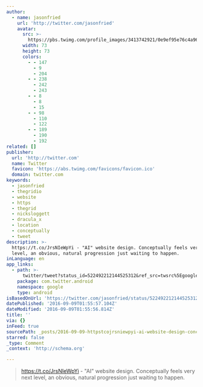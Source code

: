 ```yaml
---
author:
  - name: jasonfried
    url: 'http://twitter.com/jasonfried'
    avatar:
      src: >-
        https://pbs.twimg.com/profile_images/3413742921/0e9ef95e76c4a965b9b177fa2267d6c1_bigger.png
      width: 73
      height: 73
      colors:
        - - 147
          - 9
          - 204
        - - 238
          - 242
          - 243
        - - 8
          - 8
          - 15
        - - 98
          - 110
          - 122
        - - 189
          - 190
          - 192
related: []
publisher:
  url: 'http://twitter.com'
  name: Twitter
  favicon: 'https://abs.twimg.com/favicons/favicon.ico'
  domain: twitter.com
keywords:
  - jasonfried
  - thegridio
  - website
  - https
  - thegrid
  - nicksloggett
  - dracula_x
  - location
  - conceptually
  - tweet
description: >-
  https://t.co/JrsNIeWpYi - "AI" website design. Conceptually feels very next
  level, an obvious, natural progression just waiting to happen.
inLanguage: en
app_links:
  - path: >-
      twitter/tweet?status_id=522492212144525312&ref_src=twsrc%5Egoogle%7Ctwcamp%5Eandroidseo%7Ctwgr%5Estatus%7Ctwterm%5E522492212144525312
    package: com.twitter.android
    namespace: google
    type: android
isBasedOnUrl: 'https://twitter.com/jasonfried/status/522492212144525312'
datePublished: '2016-09-09T01:55:57.104Z'
dateModified: '2016-09-09T01:55:56.814Z'
title: ''
via: {}
inFeed: true
sourcePath: _posts/2016-09-09-httpstcojrsniewpyi-ai-website-design-conceptually.md
starred: false
_type: Comment
_context: 'http://schema.org'

---
```

> https://t.co/JrsNIeWpYi - "AI" website design. Conceptually feels very next level, an obvious, natural progression just waiting to happen.